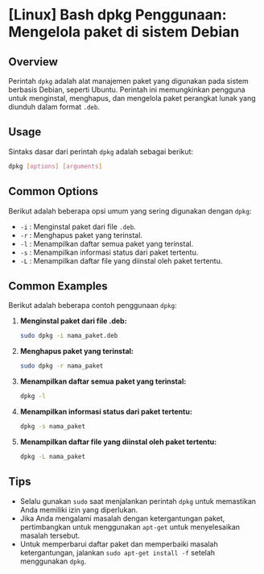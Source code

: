 # [Linux] Bash dpkg Penggunaan: Mengelola paket di sistem Debian

## Overview
Perintah `dpkg` adalah alat manajemen paket yang digunakan pada sistem berbasis Debian, seperti Ubuntu. Perintah ini memungkinkan pengguna untuk menginstal, menghapus, dan mengelola paket perangkat lunak yang diunduh dalam format `.deb`.

## Usage
Sintaks dasar dari perintah `dpkg` adalah sebagai berikut:

```bash
dpkg [options] [arguments]
```

## Common Options
Berikut adalah beberapa opsi umum yang sering digunakan dengan `dpkg`:

- `-i` : Menginstal paket dari file `.deb`.
- `-r` : Menghapus paket yang terinstal.
- `-l` : Menampilkan daftar semua paket yang terinstal.
- `-s` : Menampilkan informasi status dari paket tertentu.
- `-L` : Menampilkan daftar file yang diinstal oleh paket tertentu.

## Common Examples
Berikut adalah beberapa contoh penggunaan `dpkg`:

1. **Menginstal paket dari file .deb:**
   ```bash
   sudo dpkg -i nama_paket.deb
   ```

2. **Menghapus paket yang terinstal:**
   ```bash
   sudo dpkg -r nama_paket
   ```

3. **Menampilkan daftar semua paket yang terinstal:**
   ```bash
   dpkg -l
   ```

4. **Menampilkan informasi status dari paket tertentu:**
   ```bash
   dpkg -s nama_paket
   ```

5. **Menampilkan daftar file yang diinstal oleh paket tertentu:**
   ```bash
   dpkg -L nama_paket
   ```

## Tips
- Selalu gunakan `sudo` saat menjalankan perintah `dpkg` untuk memastikan Anda memiliki izin yang diperlukan.
- Jika Anda mengalami masalah dengan ketergantungan paket, pertimbangkan untuk menggunakan `apt-get` untuk menyelesaikan masalah tersebut.
- Untuk memperbarui daftar paket dan memperbaiki masalah ketergantungan, jalankan `sudo apt-get install -f` setelah menggunakan `dpkg`.